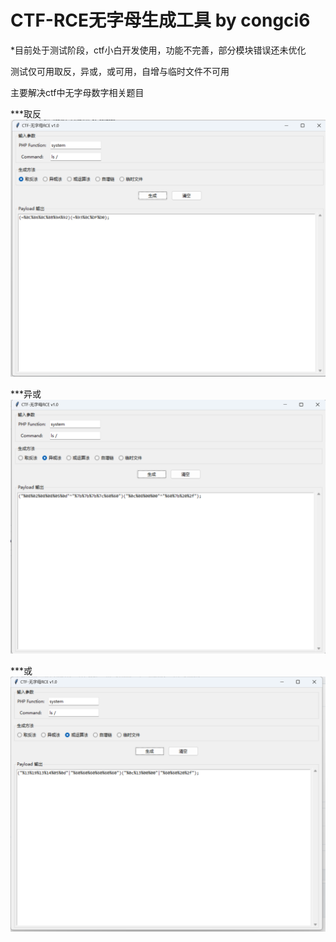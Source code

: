 # CTF-RCE无字母生成工具 by congci6
*目前处于测试阶段，ctf小白开发使用，功能不完善，部分模块错误还未优化	

测试仅可用取反，异或，或可用，自增与临时文件不可用

  主要解决ctf中无字母数字相关题目
  
***取反
![image](https://github.com/congci6/CTF-RCE/blob/main/images/qufan.png)

***异或
![image](https://github.com/congci6/CTF-RCE/blob/main/images/yihuo.png)

***或
![image](https://github.com/congci6/CTF-RCE/blob/main/images/huo.png)



